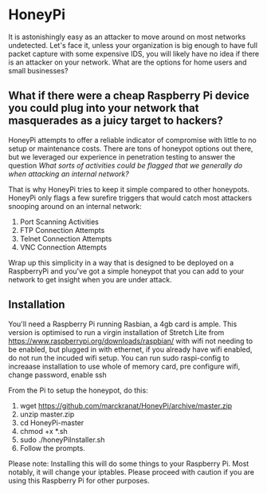 # HoneyPi

It is astonishingly easy as an attacker to move around on most networks undetected. Let's face it, unless your organization is big enough to have full packet capture with some expensive IDS, you will likely have no idea if there is an attacker on your network. What are the options for home users and small businesses? 

## What if there were a cheap Raspberry Pi device you could plug into your network that masquerades as a juicy target to hackers? 

HoneyPi attempts to offer a reliable indicator of compromise with little to no setup or maintenance costs. There are tons of honeypot options out there, but we leveraged our experience in penetration testing to answer the question *What sorts of activities could be flagged that we generally do when attacking an internal network?*

That is why HoneyPi tries to keep it simple compared to other honeypots. HoneyPi only flags a few surefire triggers that would catch most attackers snooping around on an internal network:
 1. Port Scanning Activities
 2. FTP Connection Attempts
 3. Telnet Connection Attempts
 4. VNC Connection Attempts

Wrap up this simplicity in a way that is designed to be deployed on a RaspberryPi and you've got a simple honeypot that you can add to your network to get insight when you are under attack.

## Installation

You'll need a Raspberry Pi running Rasbian, a 4gb card is ample. This version is optimised to run a virgin installation of Stretch Lite from https://www.raspberrypi.org/downloads/raspbian/ with wifi not needing to be enabled, but plugged in with ethernet, if you already have wifi enabled, do not run the incuded wifi setup. You can run 
sudo raspi-config
to increaase installation to use whole of memory card, pre configure wifi, change password, enable ssh

From the Pi to setup the honeypot, do this:
 1. wget https://github.com/marckranat/HoneyPi/archive/master.zip
 2. unzip master.zip
 3. cd HoneyPi-master
 4. chmod +x *.sh
 4. sudo ./honeyPiInstaller.sh
 5. Follow the prompts.
 
Please note: Installing this will do some things to your Raspberry Pi. Most notably, it will change your iptables. Please proceed with caution if you are using this Raspberry Pi for other purposes.
